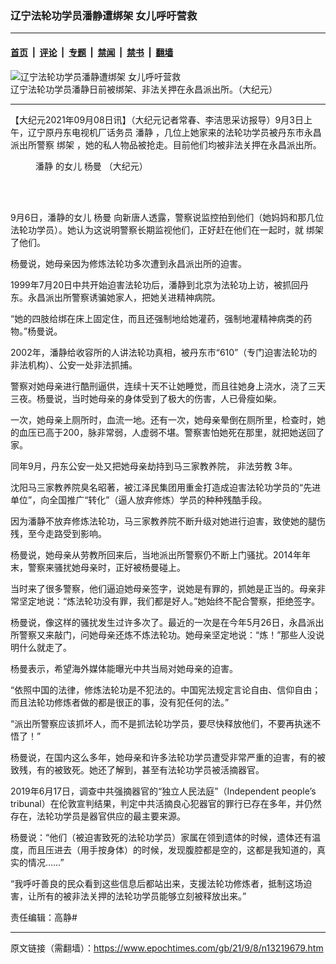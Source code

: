 ### 辽宁法轮功学员潘静遭绑架 女儿呼吁营救

---

#### [首页](../../../..?n13219679) &nbsp;|&nbsp; [评论](../../../../../epoch-comment?n13219679) &nbsp;|&nbsp; [专题](../../../../../epoch-special?n13219679) &nbsp;|&nbsp; [禁闻](../../../../../epoch-news?n13219679) &nbsp;|&nbsp; [禁书](../../../../../books?n13219679) &nbsp;|&nbsp; [翻墙](https://github.com/gfw-breaker/nogfw/blob/master/README.md?n13219679)


<div><img alt="辽宁法轮功学员潘静遭绑架 女儿呼吁营救" class="attachment-djy_600_400 size-djy_600_400 wp-post-image" src="https://i.epochtimes.com/assets/uploads/2021/09/id13219778-shared_image43854AD3-3D91-4A02-AED4-A83DE4681C2D-600x400.jpg"/>
<div class="caption">
 辽宁法轮功学员潘静日前被绑架、非法关押在永昌派出所。（大纪元）
</div></div><hr/><div class="post_content" id="artbody" itemprop="articleBody">
 <!-- article content begin -->
 <p>
  【大纪元2021年09月08日讯】（大纪元记者常春、李洁思采访报导）9月3日上午，辽宁原丹东电视机厂话务员
  <ok href="https://www.epochtimes.com/gb/tag/%E6%BD%98%E9%9D%99.html">
   潘静
  </ok>
  ，几位上她家来的法轮功学员被丹东市永昌派出所警察
  <ok href="https://www.epochtimes.com/gb/tag/%E7%BB%91%E6%9E%B6.html">
   绑架
  </ok>
  ，她的私人物品被抢走。目前他们均被非法关押在永昌派出所。
 </p>
 <figure aria-describedby="caption-attachment-13219845" class="wp-caption aligncenter" id="attachment_13219845" style="width: 600px">
  <ok href="https://i.epochtimes.com/assets/uploads/2021/09/id13219845-shared_image8652983A-1132-4EC2-8E44-C61892381046.jpg" target="_blank">
   <img alt="" class="size-large wp-image-13219845" src="https://i.epochtimes.com/assets/uploads/2021/09/id13219845-shared_image8652983A-1132-4EC2-8E44-C61892381046-600x400.jpg"/>
  </ok>
  <br/><figcaption class="wp-caption-text" id="caption-attachment-13219845">
   <ok href="https://www.epochtimes.com/gb/tag/%E6%BD%98%E9%9D%99.html">
    潘静
   </ok>
   的女儿
   <ok href="https://www.epochtimes.com/gb/tag/%E6%9D%A8%E6%9B%BC.html">
    杨曼
   </ok>
   （大纪元）
  </figcaption><br/>
 </figure><br/>
 <p>
  9月6日，潘静的女儿
  <ok href="https://www.epochtimes.com/gb/tag/%E6%9D%A8%E6%9B%BC.html">
   杨曼
  </ok>
  向新唐人透露，警察说监控拍到他们（她妈妈和那几位法轮功学员）。她认为这说明警察长期监视他们，正好赶在他们在一起时，就
  <ok href="https://www.epochtimes.com/gb/tag/%E7%BB%91%E6%9E%B6.html">
   绑架
  </ok>
  了他们。
 </p>
 <p>
  杨曼说，她母亲因为修炼法轮功多次遭到永昌派出所的迫害。
 </p>
 <p>
  1999年7月20日中共开始迫害法轮功后，潘静到北京为法轮功上访，被抓回丹东。永昌派出所警察诱骗她家人，把她关进精神病院。
 </p>
 <p>
  “她的四肢给绑在床上固定住，而且还强制地给她灌药，强制地灌精神病类的药物。”杨曼说。
 </p>
 <p>
  2002年，潘静给收容所的人讲法轮功真相，被丹东市“610”（专门迫害法轮功的非法机构）、公安一处非法抓捕。
 </p>
 <p>
  警察对她母亲进行酷刑逼供，连续十天不让她睡觉，而且往她身上浇水，浇了三天三夜。杨曼说，当时她母亲的身体受到了极大的伤害，人已骨瘦如柴。
 </p>
 <p>
  一次，她母亲上厕所时，血流一地。还有一次，她母亲晕倒在厕所里，检查时，她的血压已高于200，脉非常弱，人虚弱不堪。警察害怕她死在那里，就把她送回了家。
 </p>
 <p>
  同年9月，丹东公安一处又把她母亲劫持到马三家教养院，
  <ok href="https://www.epochtimes.com/gb/tag/%E9%9D%9E%E6%B3%95%E5%8A%B3%E6%95%99.html">
   非法劳教
  </ok>
  3年。
 </p>
 <p>
  沈阳马三家教养院臭名昭著，被江泽民集团用重金打造成迫害法轮功学员的“先进单位”，向全国推广“转化”（逼人放弃修炼）学员的种种残酷手段。
 </p>
 <p>
  因为潘静不放弃修炼法轮功，马三家教养院不断升级对她进行迫害，致使她的腿伤残，至今走路受到影响。
 </p>
 <p>
  杨曼说，她母亲从劳教所回来后，当地派出所警察仍不断上门骚扰。2014年年末，警察来骚扰她母亲时，正好被杨曼碰上。
 </p>
 <p>
  当时来了很多警察，他们逼迫她母亲签字，说她是有罪的，抓她是正当的。母亲非常坚定地说：“炼法轮功没有罪，我们都是好人。”她始终不配合警察，拒绝签字。
 </p>
 <p>
  杨曼说，像这样的骚扰发生过许多次了。最近的一次是在今年5月26日，永昌派出所警察又来敲门，问她母亲还炼不炼法轮功。她母亲坚定地说：“炼！”那些人没说明什么就走了。
 </p>
 <p>
  杨曼表示，希望海外媒体能曝光中共当局对她母亲的迫害。
 </p>
 <p>
  “依照中国的法律，修炼法轮功是不犯法的。中国宪法规定言论自由、信仰自由；而且法轮功修炼者做的都是很正的事，没有犯任何的法。”
 </p>
 <p>
  “派出所警察应该抓坏人，而不是抓法轮功学员，要尽快释放他们，不要再执迷不悟了！”
 </p>
 <p>
  杨曼说，在国内这么多年，她母亲和许多法轮功学员遭受非常严重的迫害，有的被致残，有的被致死。她还了解到，甚至有法轮功学员被活摘器官。
 </p>
 <p>
  2019年6月17日，调查中共强摘器官的“独立人民法庭”（Independent people’s tribunal）在伦敦宣判结果，判定中共活摘良心犯器官的罪行已存在多年，并仍然存在，法轮功学员是器官供应的最主要来源。
 </p>
 <p>
  杨曼说：“他们（被迫害致死的法轮功学员）家属在领到遗体的时候，遗体还有温度，而且压进去（用手按身体）的时候，发现腹腔都是空的，这都是我知道的，真实的情况……”
 </p>
 <p>
  “我呼吁善良的民众看到这些信息后都站出来，支援法轮功修炼者，抵制这场迫害，让所有的被非法关押的法轮功学员能够立刻被释放出来。”
 </p>
 <p>
  责任编辑：高静#
 </p>
 <!-- article content end -->
 <div id="below_article_ad">
 </div>
</div>


---

原文链接（需翻墙）：https://www.epochtimes.com/gb/21/9/8/n13219679.htm